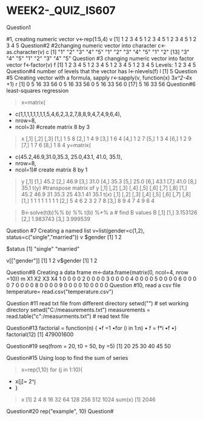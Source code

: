 WEEK2-_QUIZ_IS607
=================
Question1


#1, creating numeric vector
 v<-rep(1:5,4)
 v
 [1] 1 2 3 4 5 1 2 3 4 5 1 2 3 4 5 1 2 3 4 5
 Question#2
 #2changing numeric vector into character
 c<-as.character(v)
 c
 [1] "1" "2" "3" "4" "5" "1" "2" "3" "4" "5" "1" "2"
 [13] "3" "4" "5" "1" "2" "3" "4" "5"
 Question #3 changing numeric vector into factor vector
 f<-factor(v)
 f
 [1] 1 2 3 4 5 1 2 3 4 5 1 2 3 4 5 1 2 3 4 5
 Levels: 1 2 3 4 5
 Question#4 number of levels that the vector has
 l<-nlevels(f)
 l
 [1] 5
 Question #5 Creating vector with a formula, sapply
 r<-sapply(v, function(x) 3*x^2-4*x +1)
 r
 [1] 0 5 16 33 56 0 5 16 33 56 0 5 16 33 56 0
 [17] 5 16 33 56
Question#6 least-squares regression
> x=matrix(
+ c(1,1,1,1,1,1,1,1,5,4,6,2,3,2,7,8,8,9,4,7,4,9,6,4),
+ nrow=8,
+ ncol=3) #create matrix 8 by 3
> x
     [,1] [,2] [,3]
[1,]    1    5    8
[2,]    1    4    9
[3,]    1    6    4
[4,]    1    2    7
[5,]    1    3    4
[6,]    1    2    9
[7,]    1    7    6
[8,]    1    8    4
> y=matrix(
+ c(45.2,46.9,31.0,35.3, 25.0,43.1, 41.0, 35.1),
+ nrow=8,
+ ncol=1)# create matrix 8 by 1
> y
     [,1]
[1,] 45.2
[2,] 46.9
[3,] 31.0
[4,] 35.3
[5,] 25.0
[6,] 43.1
[7,] 41.0
[8,] 35.1
> t(y) #transpose matrix of y
     [,1] [,2] [,3] [,4] [,5] [,6] [,7] [,8]
[1,] 45.2 46.9   31 35.3   25 43.1   41 35.1
> t(x)
     [,1] [,2] [,3] [,4] [,5] [,6] [,7] [,8]
[1,]    1    1    1    1    1    1    1    1
[2,]    5    4    6    2    3    2    7    8
[3,]    8    9    4    7    4    9    6    4

> B<-solve(t(b)%*% b)  %*%  t(b) %*% a # find B values
> B
         [,1]
[1,] 3.153126
[2,] 1.983743
[3,] 3.999539

Question #7 Creating a named list
 v=list(gender=c(1,2), status=c("single","married"))
 v
 $gender
 [1] 1 2

$status
 [1] "single" "married"


v[["gender"]]
 [1] 1 2
 v$gender
 [1] 1 2

Question#8 Creating a data frame
 m<-data.frame(matrix(0, ncol=4, nrow =10))
 m
 X1 X2 X3 X4
 1 0 0 0 0
 2 0 0 0 0
 3 0 0 0 0
 4 0 0 0 0
 5 0 0 0 0
 6 0 0 0 0
 7 0 0 0 0
 8 0 0 0 0
 9 0 0 0 0
 10 0 0 0 0
 Question #10, read a csv file
 temperature= read.csv("temperature.csv")

Question #11 read txt file from different directory
 setwd("") # set working directory
 setwd("C:/measurements.txt")
 measurements = read.table("c":/measurments.txt") # read text file 

Question#13
 factorial = function(n) { 
•f =1
•for (i in 1:n)
• f = f*i
•f
•} 
factorial(12) 
 [1] 479001600

Question#19
 seq(from = 20, t0 = 50, by =5)
 [1] 20 25 30 40 45 50
 
 Question#15 Using loop to find the sum of series
> x=rep(1,10)
> for (j in 1:10){
+ x[j]= 2^j
+ }
> x
 [1]    2    4    8   16   32   64  128  256  512 1024
> sum(x)
[1] 2046



Question#20
 rep("example", 10)
  Question#
